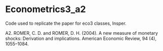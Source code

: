# Econometrics3_a2

Code used to replicate the paper for eco3 classes, Insper.

A2. ROMER, C. D. and ROMER, D. H. (2004). A new measure of monetary shocks:
Derivation and implications. American Economic Review, 94 (4), 1055–1084.
